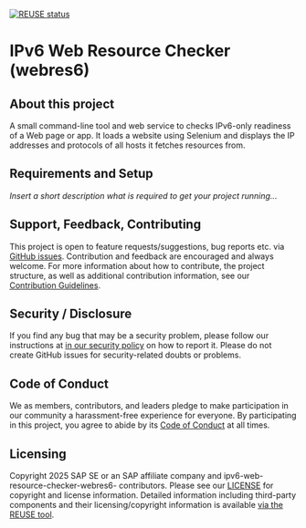 [![REUSE status](https://api.reuse.software/badge/github.com/SAP/ipv6-web-resource-checker-webres6-)](https://api.reuse.software/info/github.com/SAP/ipv6-web-resource-checker-webres6-)

# IPv6 Web Resource Checker (webres6)

## About this project

A small command-line tool and web service to checks IPv6-only readiness of a Web page or app. It loads a website using Selenium and displays the IP addresses and protocols of all hosts it fetches resources from.

## Requirements and Setup

*Insert a short description what is required to get your project running...*

## Support, Feedback, Contributing

This project is open to feature requests/suggestions, bug reports etc. via [GitHub issues](https://github.com/SAP/ipv6-web-resource-checker-webres6-/issues). Contribution and feedback are encouraged and always welcome. For more information about how to contribute, the project structure, as well as additional contribution information, see our [Contribution Guidelines](CONTRIBUTING.md).

## Security / Disclosure
If you find any bug that may be a security problem, please follow our instructions at [in our security policy](https://github.com/SAP/ipv6-web-resource-checker-webres6-/security/policy) on how to report it. Please do not create GitHub issues for security-related doubts or problems.

## Code of Conduct

We as members, contributors, and leaders pledge to make participation in our community a harassment-free experience for everyone. By participating in this project, you agree to abide by its [Code of Conduct](https://github.com/SAP/.github/blob/main/CODE_OF_CONDUCT.md) at all times.

## Licensing

Copyright 2025 SAP SE or an SAP affiliate company and ipv6-web-resource-checker-webres6- contributors. Please see our [LICENSE](LICENSE) for copyright and license information. Detailed information including third-party components and their licensing/copyright information is available [via the REUSE tool](https://api.reuse.software/info/github.com/SAP/ipv6-web-resource-checker-webres6-).

